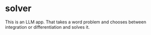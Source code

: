 # solver
This is an LLM app. That takes a word problem and chooses between integration or differentiation and solves it. 
